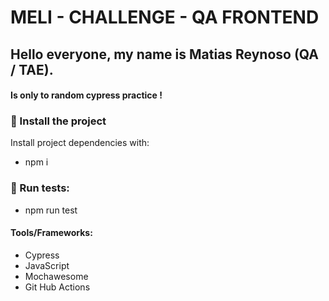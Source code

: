 # MELI - CHALLENGE - QA FRONTEND

## Hello everyone, my name is Matias Reynoso (QA / TAE).

#### Is only to random cypress practice !


### 🚀 Install the project
Install project dependencies with:
- npm i

### 🚀 Run tests:
- npm run test

#### Tools/Frameworks:
- Cypress
- JavaScript
- Mochawesome
- Git Hub Actions
